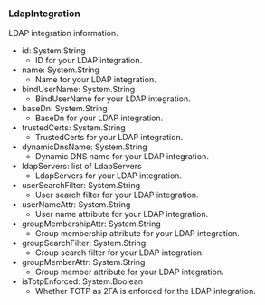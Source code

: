### LdapIntegration
LDAP integration information.

- id: System.String
  - ID for your LDAP integration.
- name: System.String
  - Name for your LDAP integration.
- bindUserName: System.String
  - BindUserName for your LDAP integration.
- baseDn: System.String
  - BaseDn for your LDAP integration.
- trustedCerts: System.String
  - TrustedCerts for your LDAP integration.
- dynamicDnsName: System.String
  - Dynamic DNS name for your LDAP integration.
- ldapServers: list of LdapServers
  - LdapServers for your LDAP integration.
- userSearchFilter: System.String
  - User search filter for your LDAP integration.
- userNameAttr: System.String
  - User name attribute for your LDAP integration.
- groupMembershipAttr: System.String
  - Group membership attribute for your LDAP integration.
- groupSearchFilter: System.String
  - Group search filter for your LDAP integration.
- groupMemberAttr: System.String
  - Group member attribute for your LDAP integration.
- isTotpEnforced: System.Boolean
  - Whether TOTP as 2FA is enforced for the LDAP integration.

